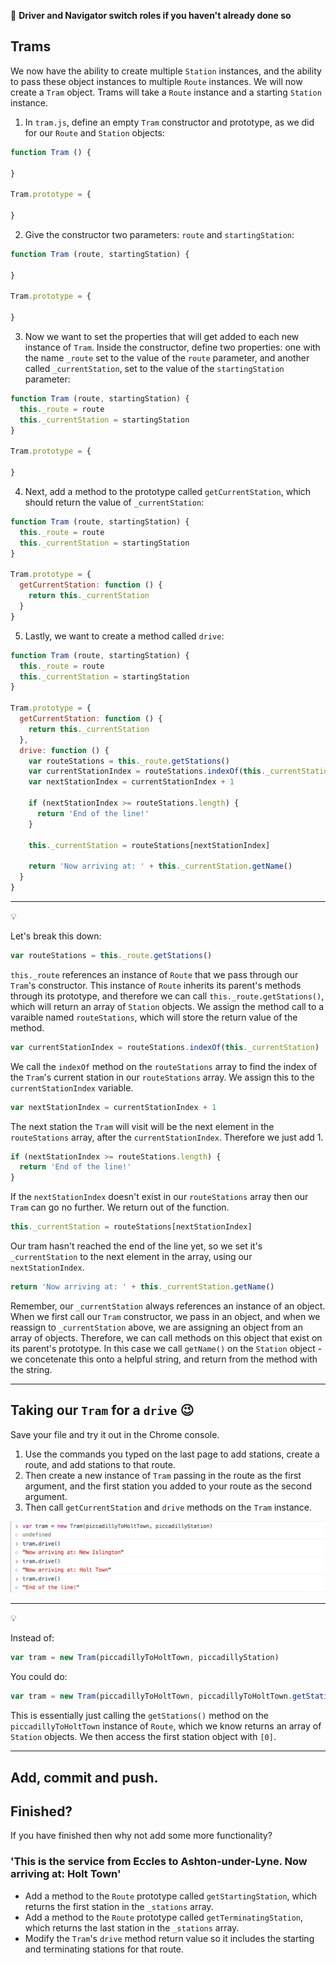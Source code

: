 :twisted_rightwards_arrows: **Driver and Navigator switch roles if you haven't already done so**

## Trams

We now have the ability to create multiple `Station` instances, and the ability to pass these object instances to multiple `Route` instances. We will now create a `Tram` object. Trams will take a `Route` instance and a starting `Station` instance.

1) In `tram.js`, define an empty `Tram` constructor and prototype, as we did for our `Route` and `Station` objects:

```javascript
function Tram () {

}

Tram.prototype = {

}
```

2) Give the constructor two parameters: `route` and `startingStation`:

```javascript
function Tram (route, startingStation) {

}

Tram.prototype = {

}
```

3) Now we want to set the properties that will get added to each new instance of `Tram`. Inside the constructor, define two properties: one with the name `_route` set to the value of the `route` parameter, and another called `_currentStation`, set to the value of the `startingStation` parameter:

```javascript
function Tram (route, startingStation) {
  this._route = route
  this._currentStation = startingStation
}

Tram.prototype = {

}
```

4) Next, add a method to the prototype called `getCurrentStation`, which should return the value of `_currentStation`:

```javascript
function Tram (route, startingStation) {
  this._route = route
  this._currentStation = startingStation
}

Tram.prototype = {
  getCurrentStation: function () {
    return this._currentStation
  }
}
```

5) Lastly, we want to create a method called `drive`:

```javascript
function Tram (route, startingStation) {
  this._route = route
  this._currentStation = startingStation
}

Tram.prototype = {
  getCurrentStation: function () {
    return this._currentStation
  },
  drive: function () {
    var routeStations = this._route.getStations()
    var currentStationIndex = routeStations.indexOf(this._currentStation)
    var nextStationIndex = currentStationIndex + 1

    if (nextStationIndex >= routeStations.length) {
      return 'End of the line!'
    }

    this._currentStation = routeStations[nextStationIndex]

    return 'Now arriving at: ' + this._currentStation.getName()
  }
}
```

***
:bulb:

Let's break this down:

```javascript
var routeStations = this._route.getStations()
```

`this._route` references an instance of `Route` that we pass through our `Tram`'s constructor. This instance of `Route` inherits its parent's methods through its prototype, and therefore we can call `this._route.getStations()`, which will return an array of `Station` objects. We assign the method call to a varaible named `routeStations`, which will store the return value of the method.

```js
var currentStationIndex = routeStations.indexOf(this._currentStation)
```

We call the `indexOf` method on the `routeStations` array to find the index of the `Tram`'s current station in our `routeStations` array. We assign this to the `currentStationIndex` variable.

```js
var nextStationIndex = currentStationIndex + 1
```

The next station the `Tram` will visit will be the next element in the `routeStations` array, after the `currentStationIndex`. Therefore we just add 1.

```js
if (nextStationIndex >= routeStations.length) {
  return 'End of the line!'
}
```

If the `nextStationIndex` doesn't exist in our `routeStations` array then our `Tram` can go no further. We return out of the function.

```js
this._currentStation = routeStations[nextStationIndex]
```

Our tram hasn't reached the end of the line yet, so we set it's `_currentStation` to the next element in the array, using our `nextStationIndex`.

```js
return 'Now arriving at: ' + this._currentStation.getName()
```

Remember, our `_currentStation` always references an instance of an object. When we first call our `Tram` constructor, we pass in an object, and when we reassign to `_currentStation` above, we are assigning an object from an array of objects. Therefore, we can call methods on this object that exist on its parent's prototype. In this case we call `getName()` on the `Station` object - we concetenate this onto a helpful string, and return from the method with the string.
***

## Taking our `Tram` for a `drive` :wink:

Save your file and try it out in the Chrome console. 

1) Use the commands you typed on the last page to add stations, create a route, and add stations to that route. 
2) Then create a new instance of `Tram` passing in the route as the first argument, and the first station you added to your route as the second argument.
3) Then call `getCurrentStation` and `drive` methods on the `Tram` instance.

![New Tram](images/newTram.png)

***
:bulb:

Instead of:

```js
var tram = new Tram(piccadillyToHoltTown, piccadillyStation)
```

You could do:

```js
var tram = new Tram(piccadillyToHoltTown, piccadillyToHoltTown.getStations()[0])
```

This is essentially just calling the `getStations()` method on the `piccadillyToHoltTown` instance of `Route`, which we know returns an array of `Station` objects. We then access the first station object with `[0]`.
***

## Add, commit and push.

## Finished?

If you have finished then why not add some more functionality?

### 'This is the service from Eccles to Ashton-under-Lyne. Now arriving at: Holt Town'
* Add a method to the `Route` prototype called `getStartingStation`, which returns the first station in the `_stations` array.
* Add a method to the `Route` prototype called `getTerminatingStation`, which returns the last station in the `_stations` array.
* Modify the `Tram`'s `drive` method return value so it includes the starting and terminating stations for that route.